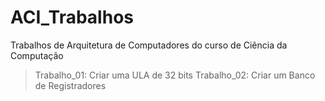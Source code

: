 # ACI_Trabalhos
Trabalhos de Arquitetura de Computadores do curso de Ciência da Computação

> Trabalho_01: Criar uma ULA de 32 bits
> Trabalho_02: Criar um Banco de Registradores